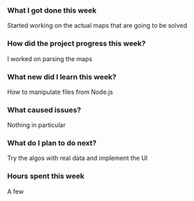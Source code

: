 ### What I got done this week

Started working on the actual maps that are going to be solved

### How did the project progress this week?

I worked on parsing the maps

### What new did I learn this week?

How to manipulate files from Node.js

### What caused issues?

Nothing in particular

### What do I plan to do next?

Try the algos with real data and implement the UI

### Hours spent this week

A few
